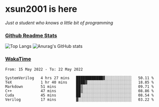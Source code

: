 # xsun2001 is here

*Just a student who knows a little bit of programming*

### [Github Readme Stats](https://github.com/anuraghazra/github-readme-stats)

![Top Langs](https://github-readme-stats.vercel.app/api/top-langs/?username=xsun2001&layout=compact&theme=radical) ![Anurag's GitHub stats](https://github-readme-stats.vercel.app/api?username=xsun2001&show_icons=true&theme=radical)

### [WakaTime](https://wakatime.com)

<!--START_SECTION:waka-->

```text
From: 15 May 2022 - To: 22 May 2022

SystemVerilog   4 hrs 27 mins   ████████████▓░░░░░░░░░░░░   50.11 %
TeX             1 hr 40 mins    ████▓░░░░░░░░░░░░░░░░░░░░   18.85 %
Markdown        51 mins         ██▒░░░░░░░░░░░░░░░░░░░░░░   09.71 %
C++             47 mins         ██▒░░░░░░░░░░░░░░░░░░░░░░   08.86 %
Cuda            45 mins         ██░░░░░░░░░░░░░░░░░░░░░░░   08.54 %
Verilog         17 mins         ▓░░░░░░░░░░░░░░░░░░░░░░░░   03.22 %
```

<!--END_SECTION:waka-->
